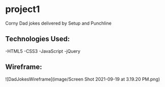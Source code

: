 # project1
Corny Dad jokes delivered by Setup and Punchline


## Technologies Used:

-HTML5
-CSS3
-JavaScript
-jQuery

## Wireframe:

![DadJokesWireframe](image/Screen Shot 2021-09-19 at 3.19.20 PM.png)
